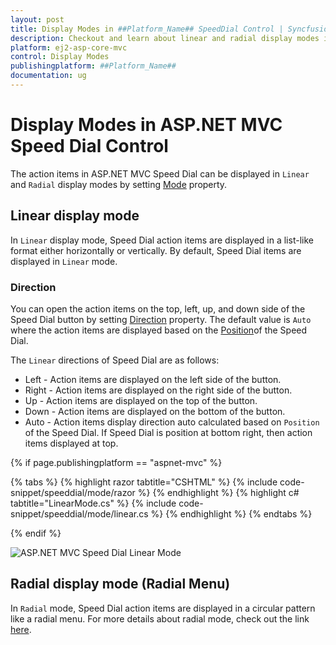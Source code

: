 ```yaml
---
layout: post
title: Display Modes in ##Platform_Name## SpeedDial Control | Syncfusion
description: Checkout and learn about linear and radial display modes in ##Platform_Name## SpeedDial control of Syncfusion Essential JS 2 and more details.
platform: ej2-asp-core-mvc
control: Display Modes
publishingplatform: ##Platform_Name##
documentation: ug
---
```


# Display Modes in ASP.NET MVC Speed Dial Control

The action items in ASP.NET MVC Speed Dial can be displayed in `Linear` and `Radial` display modes by setting [Mode](https://help.syncfusion.com/cr/aspnetmvc-js2/Syncfusion.EJ2.Buttons.SpeedDial.html#Syncfusion_EJ2_Buttons_SpeedDial_Mode) property.


## Linear display mode

In `Linear` display mode, Speed Dial action items are displayed in a list-like format either horizontally or vertically. By default, Speed Dial items are displayed in `Linear` mode.

### Direction

You can open the action items on the top, left, up, and down side of the Speed Dial button by setting [Direction](https://help.syncfusion.com/cr/aspnetmvc-js2/Syncfusion.EJ2.Buttons.SpeedDial.html#Syncfusion_EJ2_Buttons_SpeedDial_Direction) property. The default value is `Auto` where the action items are displayed based on the [Position](https://help.syncfusion.com/cr/aspnetmvc-js2/Syncfusion.EJ2.Buttons.SpeedDial.html#Syncfusion_EJ2_Buttons_SpeedDial_Position)of the Speed Dial.

The `Linear` directions of Speed Dial are as follows:

* Left - Action items are displayed on the left side of the button.
* Right - Action items are displayed on the right side of the button.
* Up - Action items are displayed on the top of the button.
* Down - Action items are displayed on the bottom of the button.
* Auto - Action items display direction auto calculated based on `Position` of the Speed Dial. If Speed Dial is position at bottom right, then action items displayed at top.

{% if page.publishingplatform == "aspnet-mvc" %}

{% tabs %}
{% highlight razor tabtitle="CSHTML" %}
{% include code-snippet/speeddial/mode/razor %}
{% endhighlight %}
{% highlight c# tabtitle="LinearMode.cs" %}
{% include code-snippet/speeddial/mode/linear.cs %}
{% endhighlight %}
{% endtabs %}

{% endif %}

![ASP.NET MVC Speed Dial Linear Mode](images/SpeedDial-LinearMode.png)

## Radial display mode (Radial Menu)

In `Radial` mode, Speed Dial action items are displayed in a circular pattern like a radial menu. For more details about radial mode, check out the link [here](https://ej2.syncfusion.com/aspnetmvc/documentation/speeddial/radial-menu).